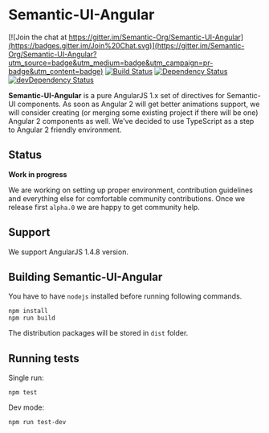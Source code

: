 Semantic-UI-Angular
===================

[![Join the chat at https://gitter.im/Semantic-Org/Semantic-UI-Angular](https://badges.gitter.im/Join%20Chat.svg)](https://gitter.im/Semantic-Org/Semantic-UI-Angular?utm_source=badge&utm_medium=badge&utm_campaign=pr-badge&utm_content=badge)
[![Build Status](https://travis-ci.org/Semantic-Org/Semantic-UI-Angular.svg)](https://travis-ci.org/Semantic-Org/Semantic-UI-Angular)
[![Dependency Status](https://david-dm.org/Semantic-Org/Semantic-UI-Angular.svg)](https://david-dm.org/Semantic-Org/Semantic-UI-Angular)
[![devDependency Status](https://david-dm.org/Semantic-Org/Semantic-UI-Angular/dev-status.svg)](https://david-dm.org/Semantic-Org/Semantic-UI-Angular#info=devDependencies)

**Semantic-UI-Angular** is a pure AngularJS 1.x set of directives for Semantic-UI components.
As soon as Angular 2 will get better animations support, we will consider creating (or merging some existing project if there will be one) Angular 2 components as well.
We've decided to use TypeScript as a step to Angular 2 friendly environment.

Status
------
**Work in progress**

We are working on setting up proper environment, contribution guidelines and everything else for comfortable community contributions.
Once we release first `alpha.0` we are happy to get community help.


Support
-------
We support AngularJS 1.4.8 version.


Building Semantic-UI-Angular
----------------------------
You have to have `nodejs` installed before running following commands.

```
npm install
npm run build
```

The distribution packages will be stored in `dist` folder.

Running tests
-------------
Single run:
```
npm test
```

Dev mode:
```
npm run test-dev
```
